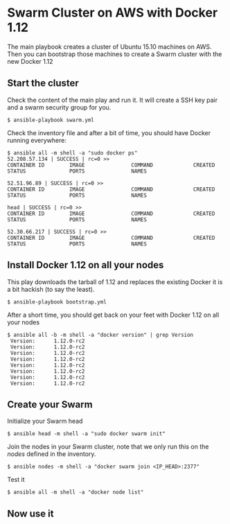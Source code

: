 # Swarm Cluster on AWS with Docker 1.12

The main playbook creates a cluster of Ubuntu 15.10 machines on AWS.
Then you can bootstrap those machines to create a Swarm cluster with the new Docker 1.12

## Start the cluster

Check the content of the main play and run it.
It will create a SSH key pair and a swarm security group for you.

```
$ ansible-playbook swarm.yml
```

Check the inventory file and after a bit of time, you should have Docker running everywhere:

```
$ ansible all -m shell -a "sudo docker ps"
52.208.57.134 | SUCCESS | rc=0 >>
CONTAINER ID        IMAGE               COMMAND             CREATED             STATUS              PORTS               NAMES

52.51.96.89 | SUCCESS | rc=0 >>
CONTAINER ID        IMAGE               COMMAND             CREATED             STATUS              PORTS               NAMES

head | SUCCESS | rc=0 >>
CONTAINER ID        IMAGE               COMMAND             CREATED             STATUS              PORTS               NAMES

52.30.66.217 | SUCCESS | rc=0 >>
CONTAINER ID        IMAGE               COMMAND             CREATED             STATUS              PORTS               NAMES
```

## Install Docker 1.12 on all your nodes 

This play downloads the tarball of 1.12 and replaces the existing Docker it is a bit hackish (to say the least).

```
$ ansible-playbook bootstrap.yml
```

After a short time, you should get back on your feet with Docker 1.12 on all your nodes

```
$ ansible all -b -m shell -a "docker version" | grep Version
 Version:      1.12.0-rc2
 Version:      1.12.0-rc2
 Version:      1.12.0-rc2
 Version:      1.12.0-rc2
 Version:      1.12.0-rc2
 Version:      1.12.0-rc2
 Version:      1.12.0-rc2
 Version:      1.12.0-rc2
```

## Create your Swarm

Initialize your Swarm head

```
$ ansible head -m shell -a "sudo docker swarm init"
```

Join the nodes in your Swarm cluster, note that we only run this on the _nodes_ defined in the inventory.

```
$ ansible nodes -m shell -a "docker swarm join <IP_HEAD>:2377"
```

Test it

```
$ ansible all -m shell -a "docker node list"
```

## Now use it
